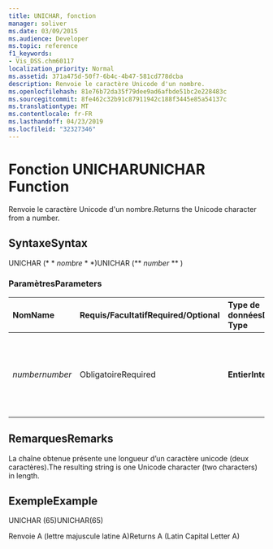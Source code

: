 ```yaml
---
title: UNICHAR, fonction
manager: soliver
ms.date: 03/09/2015
ms.audience: Developer
ms.topic: reference
f1_keywords:
- Vis_DSS.chm60117
localization_priority: Normal
ms.assetid: 371a475d-50f7-6b4c-4b47-581cd778dcba
description: Renvoie le caractère Unicode d'un nombre.
ms.openlocfilehash: 81e76b72da35f79dee9ad6afbde51bc2e228483c
ms.sourcegitcommit: 8fe462c32b91c87911942c188f3445e85a54137c
ms.translationtype: MT
ms.contentlocale: fr-FR
ms.lasthandoff: 04/23/2019
ms.locfileid: "32327346"
---
```

# <a name="unichar-function"></a><span data-ttu-id="5d93a-103">Fonction UNICHAR</span><span class="sxs-lookup"><span data-stu-id="5d93a-103">UNICHAR Function</span></span>

<span data-ttu-id="5d93a-104">Renvoie le caractère Unicode d'un nombre.</span><span class="sxs-lookup"><span data-stu-id="5d93a-104">Returns the Unicode character from a number.</span></span> 
  
## <a name="syntax"></a><span data-ttu-id="5d93a-105">Syntaxe</span><span class="sxs-lookup"><span data-stu-id="5d93a-105">Syntax</span></span>

<span data-ttu-id="5d93a-106">UNICHAR (\* \* *nombre* \* \*)</span><span class="sxs-lookup"><span data-stu-id="5d93a-106">UNICHAR (\*\* *number* \*\* )</span></span> 
  
### <a name="parameters"></a><span data-ttu-id="5d93a-107">Paramètres</span><span class="sxs-lookup"><span data-stu-id="5d93a-107">Parameters</span></span>

|<span data-ttu-id="5d93a-108">**Nom**</span><span class="sxs-lookup"><span data-stu-id="5d93a-108">**Name**</span></span>|<span data-ttu-id="5d93a-109">**Requis/Facultatif**</span><span class="sxs-lookup"><span data-stu-id="5d93a-109">**Required/Optional**</span></span>|<span data-ttu-id="5d93a-110">**Type de données**</span><span class="sxs-lookup"><span data-stu-id="5d93a-110">**Data Type**</span></span>|<span data-ttu-id="5d93a-111">**Description**</span><span class="sxs-lookup"><span data-stu-id="5d93a-111">**Description**</span></span>|
|:-----|:-----|:-----|:-----|
| <span data-ttu-id="5d93a-112">_number_</span><span class="sxs-lookup"><span data-stu-id="5d93a-112">_number_</span></span> <br/> |<span data-ttu-id="5d93a-113">Obligatoire</span><span class="sxs-lookup"><span data-stu-id="5d93a-113">Required</span></span>  <br/> |<span data-ttu-id="5d93a-114">**Entier**</span><span class="sxs-lookup"><span data-stu-id="5d93a-114">**Integer**</span></span> <br/> |<span data-ttu-id="5d93a-115">Entier compris entre 1 et 65 535 (inclus), ou la fonction renvoie une erreur.</span><span class="sxs-lookup"><span data-stu-id="5d93a-115">An integer between 1 and 65,535 (inclusive), or the function returns an error.</span></span>  <br/> |
   
## <a name="remarks"></a><span data-ttu-id="5d93a-116">Remarques</span><span class="sxs-lookup"><span data-stu-id="5d93a-116">Remarks</span></span>

<span data-ttu-id="5d93a-117">La chaîne obtenue présente une longueur d’un caractère unicode (deux caractères).</span><span class="sxs-lookup"><span data-stu-id="5d93a-117">The resulting string is one Unicode character (two characters) in length.</span></span> 
  
## <a name="example"></a><span data-ttu-id="5d93a-118">Exemple</span><span class="sxs-lookup"><span data-stu-id="5d93a-118">Example</span></span>

<span data-ttu-id="5d93a-119">UNICHAR (65)</span><span class="sxs-lookup"><span data-stu-id="5d93a-119">UNICHAR(65)</span></span> 
  
<span data-ttu-id="5d93a-120">Renvoie A (lettre majuscule latine A)</span><span class="sxs-lookup"><span data-stu-id="5d93a-120">Returns A (Latin Capital Letter A)</span></span> 
  

